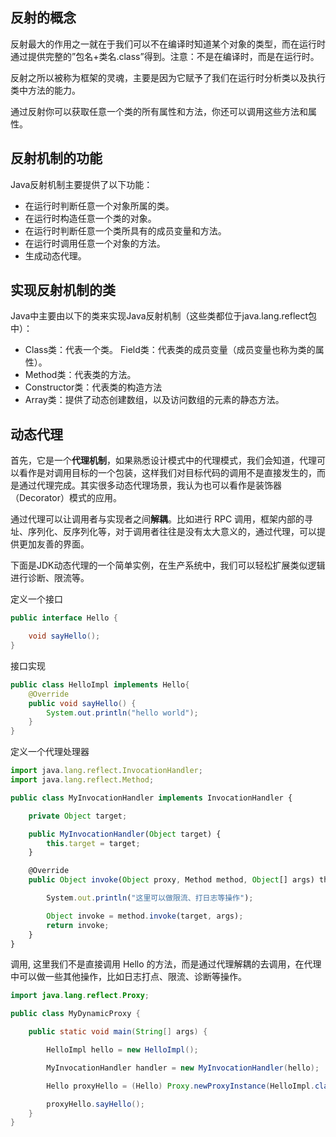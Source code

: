 ## 反射的概念

反射最大的作用之一就在于我们可以不在编译时知道某个对象的类型，而在运行时通过提供完整的”包名+类名.class”得到。注意：不是在编译时，而是在运行时。

反射之所以被称为框架的灵魂，主要是因为它赋予了我们在运行时分析类以及执行类中方法的能力。

通过反射你可以获取任意一个类的所有属性和方法，你还可以调用这些方法和属性。

## 反射机制的功能

Java反射机制主要提供了以下功能：

- 在运行时判断任意一个对象所属的类。
- 在运行时构造任意一个类的对象。
- 在运行时判断任意一个类所具有的成员变量和方法。
- 在运行时调用任意一个对象的方法。
- 生成动态代理。

## 实现反射机制的类

Java中主要由以下的类来实现Java反射机制（这些类都位于java.lang.reflect包中）：

- Class类：代表一个类。 Field类：代表类的成员变量（成员变量也称为类的属性）。
- Method类：代表类的方法。
- Constructor类：代表类的构造方法
- Array类：提供了动态创建数组，以及访问数组的元素的静态方法。



## 动态代理

首先，它是一个**代理机制**，如果熟悉设计模式中的代理模式，我们会知道，代理可以看作是对调用目标的一个包装，这样我们对目标代码的调用不是直接发生的，而是通过代理完成。其实很多动态代理场景，我认为也可以看作是装饰器（Decorator）模式的应用。

通过代理可以让调用者与实现者之间**解耦**。比如进行 RPC 调用，框架内部的寻址、序列化、反序列化等，对于调用者往往是没有太大意义的，通过代理，可以提供更加友善的界面。

下面是JDK动态代理的一个简单实例，在生产系统中，我们可以轻松扩展类似逻辑进行诊断、限流等。

定义一个接口

```java
public interface Hello {

    void sayHello();
}
```

接口实现

```java
public class HelloImpl implements Hello{
    @Override
    public void sayHello() {
        System.out.println("hello world");
    }
}
```

定义一个代理处理器

```javascript
import java.lang.reflect.InvocationHandler;
import java.lang.reflect.Method;

public class MyInvocationHandler implements InvocationHandler {

    private Object target;

    public MyInvocationHandler(Object target) {
        this.target = target;
    }

    @Override
    public Object invoke(Object proxy, Method method, Object[] args) throws Throwable {

        System.out.println("这里可以做限流、打日志等操作");

        Object invoke = method.invoke(target, args);
        return invoke;
    }
}
```

调用, 这里我们不是直接调用 Hello 的方法，而是通过代理解耦的去调用，在代理中可以做一些其他操作，比如日志打点、限流、诊断等操作。

```java
import java.lang.reflect.Proxy;

public class MyDynamicProxy {

    public static void main(String[] args) {

        HelloImpl hello = new HelloImpl();

        MyInvocationHandler handler = new MyInvocationHandler(hello);

        Hello proxyHello = (Hello) Proxy.newProxyInstance(HelloImpl.class.getClassLoader(), HelloImpl.class.getInterfaces(), handler);

        proxyHello.sayHello();
    }
}
```


